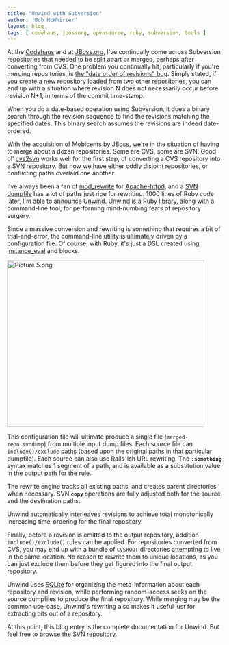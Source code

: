 ```yaml
---
title: "Unwind with Subversion"
author: 'Bob McWhirter'
layout: blog
tags: [ codehaus, jbossorg, opensource, ruby, subversion, tools ]
---
```

At the <a title="Codehaus" href="http://codehaus.org/">Codehaus</a> and at <a title="JBoss" href="http://jboss.org/">JBoss.org</a>, I've continually come across Subversion repositories that needed to be split apart or merged, perhaps after converting from CVS.  One problem you continually hit, particularly if you're merging repositories, is <a href="http://svn.haxx.se/dev/archive-2006-01/0381.shtml">the "date order of revisions" bug</a>.  Simply stated, if you create a new repository loaded from two other repositories, you can end up with a situation where revision N does not necessarily occur before revision N+1, in terms of the commit time-stamp.

When you do a date-based operation using Subversion, it does a binary search through the revision sequence to find the revisions matching the specified dates. This binary search assumes the revisions are indeed date-ordered.

With the acquisition of Mobicents by JBoss, we're in the situation of having to merge about a dozen repositories. Some are CVS, some are SVN.  Good ol' <a title="cvs2svn" href="http://cvs2svn.tigris.org/cvs2svn.html">cvs2svn</a> works well for the first step, of converting a CVS repository into a SVN repository.  But now we have either oddly disjoint repositories, or conflicting paths overlaid one another.

I've always been a fan of <a title="mod_rewrite beginners guide" href="http://www.workingwith.me.uk/articles/scripting/mod_rewrite">mod_rewrite</a> for <a title="Apache httpd" href="http://httpd.apache.org/">Apache-httpd</a>, and a <a title="SVN dumpfile format" href="http://svn.collab.net/repos/svn/trunk/notes/dump-load-format.txt">SVN dumpfile</a> has a lot of paths just ripe for rewriting.  1000 lines of Ruby code later, I'm able to announce <a title="Unwind" href="http://svn.rubyhaus.org/unwind/trunk/">Unwind</a>.  Unwind is a Ruby library, along with a command-line tool, for performing mind-numbing feats of repository surgery.

Since a massive conversion and rewriting is something that requires a bit of trial-and-error, the command-line utility is ultimately driven by a configuration file.  Of course, with Ruby, it's just a DSL created using <a title="Ruby instance_eval" href="http://www.ruby-doc.org/core/classes/Object.html#M000336">instance_eval</a> and blocks.

<img width="461" height="389" id="image327" alt="Picture 5.png" src="/blog/assets/Picture%205.png"/>

This configuration file will ultimate produce a single file (<code>merged-repo.svndump</code>) from multiple input dump files.  Each source file can <code>include()/exclude</code> paths (based upon the original paths in that particular dumpfile).  Each source can also use Rails-ish URL rewriting.  The <strong>
  <code>:something</code>
</strong> syntax matches 1 segment of a path, and is available as a substitution value in the output path for the rule.

The rewrite engine tracks all existing paths, and creates parent directories when necessary.  SVN <strong>
  <code>copy</code>
</strong> operations are fully adjusted both for the source and the destination paths.

Unwind automatically interleaves revisions to achieve total monotonically increasing time-ordering for the final repository.

Finally, before a revision is emitted to the output repository, addition <code>include()/exclude()</code> rules can be applied.  For repositories converted from CVS, you may end up with a bundle of <code>CVSROOT</code> directories attempting to live in the same location.  No reason to rewrite them to unique locations, as you can just exclude them before they get figured into the final output repository.

Unwind uses <a title="SQLite" href="http://www.sqlite.org/">SQLite</a> for organizing the meta-information about each repository and revision, while performing random-access seeks on the source dumpfiles to produce the final repository.   While merging may be the common use-case, Unwind's rewriting also makes it useful just for extracting bits out of a repository.

At this point, this blog entry is the complete documentation for Unwind.  But feel free to <a title="Unwind repository" href="http://svn.rubyhaus.org/unwind/trunk/">browse the SVN repository</a>.
